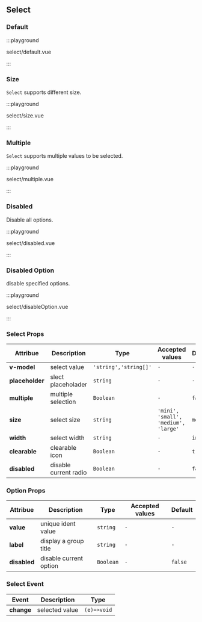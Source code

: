 ## Select

### Default

:::playground

select/default.vue

:::

### Size

`Select` supports different size.

:::playground

select/size.vue

:::

### Multiple

`Select` supports multiple values to be selected.

:::playground

select/multiple.vue

:::

### Disabled

Disable all options.

:::playground

select/disabled.vue

:::

### Disabled Option

disable specified options.

:::playground

select/disableOption.vue

:::

### Select Props

| Attribue        | Description           | Type                  | Accepted values                      | Default   |
| --------------- | --------------------- | --------------------- | ------------------------------------ | --------- |
| **v-model**     | select value          | `'string','string[]'` | `-`                                  | `-`       |
| **placeholder** | slect placeholader    | `string`              | `-`                                  | `-`       |
| **multiple**    | multiple selection    | `Boolean`             | `-`                                  | `false`   |
| **size**        | select size           | `string`              | `'mini', 'small', 'medium', 'large'` | `medium`  |
| **width**       | select width          | `string`              | `-`                                  | `initial` |
| **clearable**   | clearable icon        | `Boolean`             | `-`                                  | `true`    |
| **disabled**    | disable current radio | `Boolean`             | `-`                                  | `false`   |

### Option Props

| Attribue     | Description            | Type      | Accepted values | Default |
| ------------ | ---------------------- | --------- | --------------- | ------- |
| **value**    | unique ident value     | `string`  | `-`             | `-`     |
| **label**    | display a group title  | `string`  | `-`             | `-`     |
| **disabled** | disable current option | `Boolean` | `-`             | `false` |

### Select Event

| Event      | Description    | Type        |
| ---------- | -------------- | ----------- |
| **change** | selected value | `(e)=>void` |
